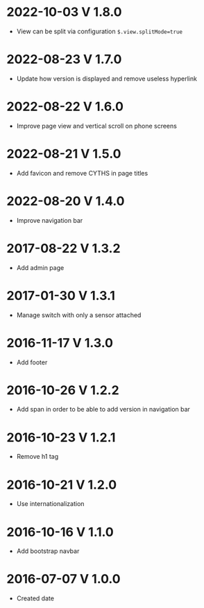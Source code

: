 # 2022-10-03 V 1.8.0
 * View can be split via configuration `$.view.splitMode=true`
# 2022-08-23 V 1.7.0
 * Update how version is displayed and remove useless hyperlink
# 2022-08-22 V 1.6.0
 * Improve page view and vertical scroll on phone screens
# 2022-08-21 V 1.5.0
 * Add favicon and remove CYTHS in page titles
# 2022-08-20 V 1.4.0
 * Improve navigation bar
# 2017-08-22 V 1.3.2
 * Add admin page
# 2017-01-30 V 1.3.1
 * Manage switch with only a sensor attached
# 2016-11-17 V 1.3.0
 * Add footer
# 2016-10-26 V 1.2.2
 * Add span in order to be able to add version in navigation bar 
# 2016-10-23 V 1.2.1
 * Remove h1 tag
# 2016-10-21 V 1.2.0
 * Use internationalization
# 2016-10-16 V 1.1.0
 * Add bootstrap navbar
# 2016-07-07 V 1.0.0
 * Created date